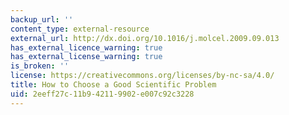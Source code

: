```yaml
---
backup_url: ''
content_type: external-resource
external_url: http://dx.doi.org/10.1016/j.molcel.2009.09.013
has_external_licence_warning: true
has_external_license_warning: true
is_broken: ''
license: https://creativecommons.org/licenses/by-nc-sa/4.0/
title: How to Choose a Good Scientific Problem
uid: 2eeff27c-11b9-4211-9902-e007c92c3228
---
```

